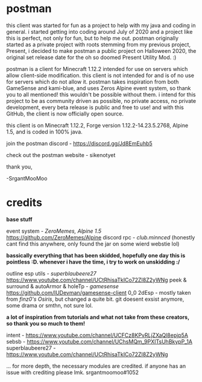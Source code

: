 # postman
this client was started for fun as a project to help with my java and coding in general. i started getting into coding around July of 2020 and a project like this is perfect, not only for fun, but to help me out. postman originally started as a private project with roots stemming from my previous project, Present, i decided to make postman a public project on Halloween 2020, the original set release date for the oh so doomed Present Utility Mod. :)

postman is a client for Minecraft 1.12.2 intended for use on servers which allow client-side modification. this client is not intended for and is of no use for servers which do not allow it. postman takes inspiration from both GameSense and kami-blue, and uses Zeros Alpine event system, so thank you to all mentioned! this wouldn't be possible without them. i intend for this project to be as community driven as possible, no private access, no private development, every beta release is public and free to use! and with this GitHub, the client is now officially open source.

this client is on Minecraft 1.12.2, Forge version 1.12.2-14.23.5.2768, Alpine 1.5, and is coded in 100% java.

join the postman discord - https://discord.gg/Jd8EmEuhb5

check out the postman website - sikenotyet


thank you,

-SrgantMooMoo

# credits
**base stuff**

event system - *ZeroMemes, Alpine 1.5* https://github.com/ZeroMemes/Alpine
discord rpc - *club.minnced* (honestly cant find this anywhere, only found the jar on some wierd webstie lol)

**bassically everything that has been skidded, hopefully one day this is pointless :D. whenever i have the time, i try to work on unskidding :/**

outline esp utils - *superblaubeere27* https://www.youtube.com/channel/UCtRhisaTkICo72ZI8Z2yWNg
peek & surround & autoArmor & holeTp - *gamesense* https://github.com/IUDevman/gamesense-client 0_0
2dEsp - mostly taken from *finz0's Osiris*, but changed a quite bit. git doesent exsist anymore, some drama or smthn, not sure lol.

**a lot of inspiration from tutorials and what not take from these creators, so thank you so much to them!**

intent - https://www.youtube.com/channel/UCFCz8KPvRLjZXaQl8epjp5A
sebsb - https://www.youtube.com/channel/UChsMQm_9PXITsUhBkypP_1A
superblaubeere27 - https://www.youtube.com/channel/UCtRhisaTkICo72ZI8Z2yWNg

... for more depth, the necessary modules are credited. if anyone has an issue with crediting please lmk. srgantmoomoo#1052
